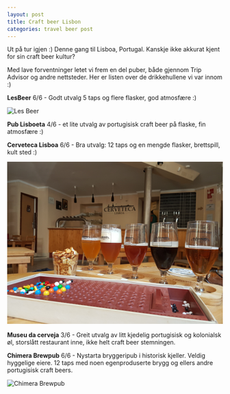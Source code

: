 ```yaml
---
layout: post
title: Craft beer Lisbon
categories: travel beer post
---
```

Ut på tur igjen :) Denne gang til Lisboa, Portugal. Kanskje ikke akkurat kjent for sin craft beer kultur? 

Med lave forventninger letet vi frem en del puber, både gjennom Trip Advisor og andre nettsteder. Her er listen over de drikkehullene vi var innom :) 

**LesBeer**
6/6 - Godt utvalg 5 taps og flere flasker, god atmosfære :) 

<img class="medium-img img-center" src="/img/lesBeer.png" alt="Les Beer">

**Pub Lisboeta** 
4/6 - et lite utvalg av portugisisk craft beer på flaske, fin atmosfære :) 

**Cerveteca Lisboa**
6/6 - Bra utvalg: 12 taps og en mengde flasker, brettspill, kult sted :) 

<img class="medium-img img-center" src="/img/cervetecaLisboa.png" alt="Cerveteca Lisboa">

**Museu da cerveja**
3/6 - Greit utvalg av litt kjedelig portugisisk og kolonialsk øl, storslått restaurant inne, ikke helt craft beer stemningen. 

**Chimera Brewpub**
6/6 - Nystarta bryggeripub i historisk kjeller. Veldig hyggelige eiere. 12 taps med noen egenproduserte brygg og ellers andre portugisisk craft beers. 

<img class="medium-img img-center" src="/img/chimeraBrewpub.png" alt="Chimera Brewpub">